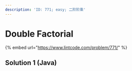 ```yaml
---
description: 'ID: 771; easy; 二阶阶乘'
---
```


# Double Factorial

{% embed url="https://www.lintcode.com/problem/771/" %}

## Solution 1 \(Java\)

```java

```


